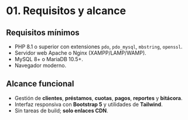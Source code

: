 # 01. Requisitos y alcance

## Requisitos mínimos
- PHP 8.1 o superior con extensiones `pdo`, `pdo_mysql`, `mbstring`, `openssl`.
- Servidor web Apache o Nginx (XAMPP/LAMP/WAMP).
- MySQL 8+ o MariaDB 10.5+.
- Navegador moderno.

## Alcance funcional
- Gestión de **clientes**, **préstamos**, **cuotas**, **pagos**, **reportes** y **bitácora**.
- Interfaz responsiva con **Bootstrap 5** y utilidades de **Tailwind**.
- Sin tareas de build; **solo enlaces CDN**.

